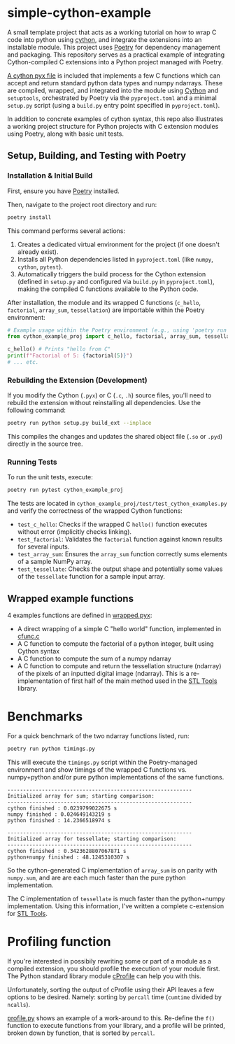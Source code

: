 simple-cython-example
=======================

A small template project that acts as a working tutorial on how to wrap C
code into python using [cython](http://cython.org/), and integrate the
extensions into an installable module. This project uses [Poetry](https://python-poetry.org/) for dependency management and packaging. This repository serves as a practical example of integrating Cython-compiled C extensions into a Python project managed with Poetry.

[A cython pyx file](cython_example_proj/wrapped.pyx) is included that implements a few C functions which can accept
and return standard
python data types and numpy ndarrays. These are compiled, wrapped, and
integrated into the module using [Cython](http://cython.org/) and `setuptools`, orchestrated by Poetry via the `pyproject.toml` and a minimal `setup.py` script (using a `build.py` entry point specified in `pyproject.toml`).

In addition to concrete examples of cython syntax, this repo also illustrates
a working project structure for Python projects with C extension modules using Poetry, along with basic unit tests.

## Setup, Building, and Testing with Poetry 

### Installation & Initial Build
First, ensure you have [Poetry](https://python-poetry.org/docs/#installation) installed.

Then, navigate to the project root directory and run:
```bash
poetry install
```
This command performs several actions:
1. Creates a dedicated virtual environment for the project (if one doesn't already exist).
2. Installs all Python dependencies listed in `pyproject.toml` (like `numpy`, `cython`, `pytest`).
3. Automatically triggers the build process for the Cython extension (defined in `setup.py` and configured via `build.py` in `pyproject.toml`), making the compiled C functions available to the Python code.

After installation, the module and its wrapped C functions (`c_hello`, `factorial`, `array_sum`, `tessellation`) are importable within the Poetry environment:
```python
# Example usage within the Poetry environment (e.g., using 'poetry run python')
from cython_example_proj import c_hello, factorial, array_sum, tessellation

c_hello() # Prints "hello from C"
print(f"Factorial of 5: {factorial(5)}")
# ... etc.
```

### Rebuilding the Extension (Development)
If you modify the Cython (`.pyx`) or C (`.c`, `.h`) source files, you'll need to rebuild the extension without reinstalling all dependencies. Use the following command:
```bash
poetry run python setup.py build_ext --inplace
```
This compiles the changes and updates the shared object file (`.so` or `.pyd`) directly in the source tree.

### Running Tests
To run the unit tests, execute:
```bash
poetry run pytest cython_example_proj
```
The tests are located in `cython_example_proj/test/test_cython_examples.py` and verify the correctness of the wrapped Cython functions:
*   `test_c_hello`: Checks if the wrapped C `hello()` function executes without error (implicitly checks linking).
*   `test_factorial`: Validates the `factorial` function against known results for several inputs.
*   `test_array_sum`: Ensures the `array_sum` function correctly sums elements of a sample NumPy array.
*   `test_tessellate`: Checks the output shape and potentially some values of the `tessellate` function for a sample input array.

## Wrapped example functions

4 examples functions are defined in
[wrapped.pyx](cython_example_proj/wrapped.pyx):

- A direct wrapping of a simple C "hello world" function, implemented in [cfunc.c](cython_example_proj/lib/cfunc.c)
- A C function to compute the factorial of a python integer, built using
    Cython syntax
- A C function to compute the sum of a numpy ndarray
- A C function to compute and return the tessellation structure (ndarray)
  of the pixels of an inputted digital image (ndarray). This is a re-implementation of first half of the main method used in the [STL Tools](https://github.com/thearn/stl_tools) library.

# Benchmarks

For a quick benchmark of the two ndarray functions listed, run:
```bash
poetry run python timings.py
```
This will execute the `timings.py` script within the Poetry-managed environment and show timings of the wrapped C functions vs. numpy+python and/or pure python implementations of the same functions.

```
-----------------------------------------------------------
Initialized array for sum; starting comparison:
-----------------------------------------------------------
cython finished : 0.0239799022675 s
numpy finished : 0.024649143219 s
python finished : 14.2366518974 s

-----------------------------------------------------------
Initialized array for tessellate; starting comparison:
-----------------------------------------------------------
cython finished : 0.3423628807067871 s
python+numpy finished : 48.1245310307 s

```

So the cython-generated C implementation of `array_sum` is on parity with `numpy.sum`, and are
are each much faster than the pure python implementation.

The C implementation of `tessellate` is much faster than the python+numpy implementation. Using this information,
I've written a complete c-extension for [STL Tools](https://github.com/thearn/stl_tools).

# Profiling function
If you're interested in possibily rewriting some or part of a module as a
compiled extension, you should profile the execution of your module first.
The Python standard library module [cProfile](http://docs.python.org/2/library/profile.html) can help you with this.

Unfortunately, sorting the output of cProfile using their API leaves a few options to be desired. Namely: sorting by `percall` time (`cumtime` divided by `ncalls`).

[profile.py](cython_example_proj/profile.py) shows an example of a work-around to this. Re-define the `f()` function to execute functions from your library,
and a profile will be printed, broken down by function, that is sorted by `percall`.
